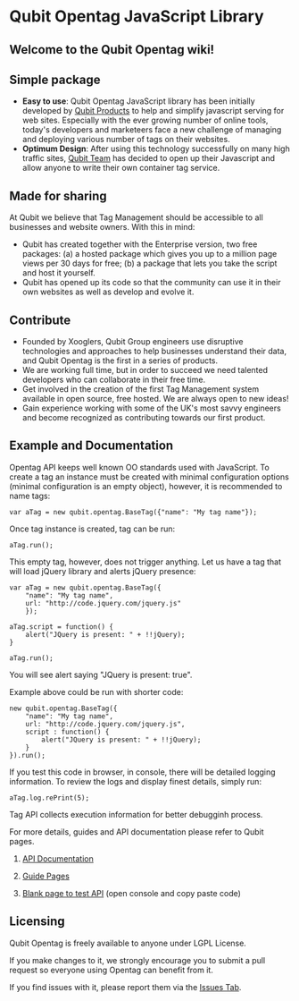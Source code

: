 # Qubit Opentag JavaScript Library

## Welcome to the Qubit Opentag wiki!

## Simple package
* **Easy to use**: Qubit Opentag JavaScript library has been initially developed by [Qubit Products](http://www.qubitproducts.com) to help and simplify javascript serving for web sites. Especially with the ever growing number of online tools, today's developers and marketeers face a new challenge of managing and deploying various number of tags on their websites.
* **Optimum Design**: After using this technology successfully on many high traffic sites, [Qubit Team](http://www.qubitgroup.com) has decided to open up their Javascript and allow anyone to write their own container tag service.

## Made for sharing
At Qubit we believe that Tag Management should be accessible to all
businesses and website owners. With this in mind:

* Qubit has created together with the Enterprise version, two
free packages: (a) a hosted package which gives you up to a
million page views per 30 days for free; 
(b) a package that lets
you take the script and host it yourself.
* Qubit has opened up its code so that the community can use it
in their own websites as well as develop and evolve it.

## Contribute
* Founded by Xooglers, Qubit Group engineers use disruptive
technologies and approaches to help businesses understand
their data, and Qubit Opentag is the first in a series of
products.
* We are working full time, but in order to succeed we need
talented developers who can collaborate in their free time.
* Get involved in the creation of the first Tag Management
system available in open source, free hosted. We are always
open to new ideas!
* Gain experience working with some of the UK's most savvy
engineers and become recognized as contributing towards our
first product.

## Example and Documentation

Opentag API keeps well known OO standards used with JavaScript. To create a tag an instance must be created with minimal configuration options (minimal configuration is an empty object), however, it is recommended to name tags:


	var aTag = new qubit.opentag.BaseTag({"name": "My tag name"});

Once tag instance is created, tag can be run:


	aTag.run();

This empty tag, however, does not trigger anything. Let us have a tag that will load jQuery library and alerts jQuery presence:


	var aTag = new qubit.opentag.BaseTag({
		"name": "My tag name",
		url: "http://code.jquery.com/jquery.js"
		});

	aTag.script = function() {
		alert("JQuery is present: " + !!jQuery);
	}

	aTag.run();

You will see alert saying "JQuery is present: true".

Example above could be run with shorter code:


	new qubit.opentag.BaseTag({
		"name": "My tag name",
		url: "http://code.jquery.com/jquery.js",
		script : function() {
			alert("JQuery is present: " + !!jQuery);
		}
	}).run();

If you test this code in browser, in console, there will be detailed logging information. To review the logs and display finest details, simply run:


	aTag.log.rePrint(5);

Tag API collects execution information for better debugginh process.


For more details, guides and API documentation please refer to Qubit pages.

1) [API Documentation](https://opentag2.qubitproducts.com/tagsdk/docs/template.html#!/api/qubit.opentag.BaseTag)

2) [Guide Pages](https://opentag2.qubitproducts.com/tagsdk/docs)

3) [Blank page to test API](https://opentag2.qubitproducts.com/tagsdk/) (open console and copy paste code)

## Licensing
Qubit Opentag is freely available to anyone under LGPL License.

If you make changes to it, we strongly encourage you to submit a pull request so everyone using Opentag can benefit from it.

If you find issues with it, please report them via the [Issues Tab](https://github.com/QubitProducts/Opentag/issues).

